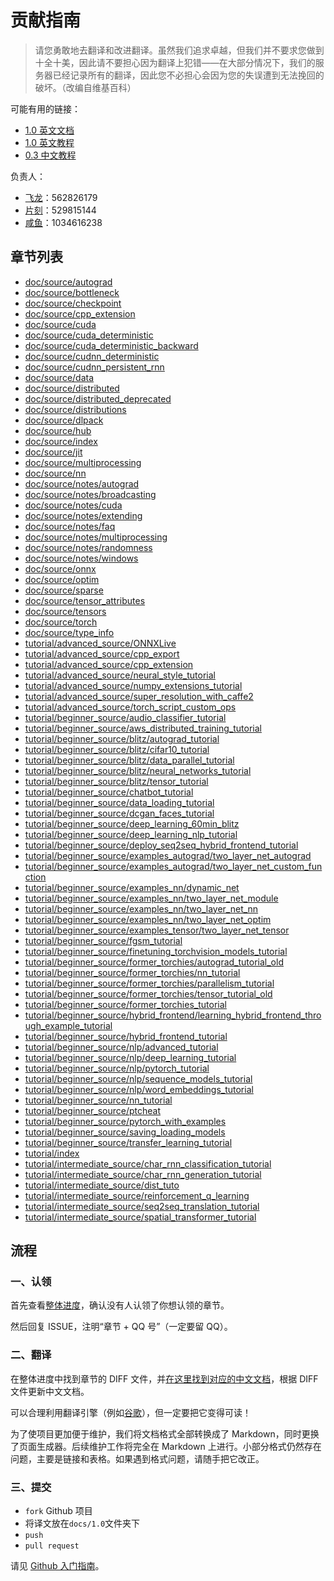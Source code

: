 # 贡献指南

> 请您勇敢地去翻译和改进翻译。虽然我们追求卓越，但我们并不要求您做到十全十美，因此请不要担心因为翻译上犯错——在大部分情况下，我们的服务器已经记录所有的翻译，因此您不必担心会因为您的失误遭到无法挽回的破坏。（改编自维基百科）

可能有用的链接：

+   [1.0 英文文档](https://pytorch.org/docs/)
+   [1.0 英文教程](https://pytorch.org/tutorials/)
+   [0.3 中文教程](https://pytorch.apachecn.org/#/docs/0.3/)

负责人：

+   [飞龙](https://github.com/wizardforcel)：562826179
+   [片刻](https://github.com/jiangzhonglian)：529815144
+   [咸鱼](https://github.com/)：1034616238

## 章节列表

+   [doc/source/autograd](https://github.com/apachecn/pytorch-doc-zh/blob/master/diff/0.3-1.0/doc%252fsource%252fautograd.diff)
+   [doc/source/bottleneck](https://github.com/apachecn/pytorch-doc-zh/blob/master/diff/0.3-1.0/doc%252fsource%252fbottleneck.diff)
+   [doc/source/checkpoint](https://github.com/apachecn/pytorch-doc-zh/blob/master/diff/0.3-1.0/doc%252fsource%252fcheckpoint.diff)
+   [doc/source/cpp_extension](https://github.com/apachecn/pytorch-doc-zh/blob/master/diff/0.3-1.0/doc%252fsource%252fcpp_extension.diff)
+   [doc/source/cuda](https://github.com/apachecn/pytorch-doc-zh/blob/master/diff/0.3-1.0/doc%252fsource%252fcuda.diff)
+   [doc/source/cuda_deterministic](https://github.com/apachecn/pytorch-doc-zh/blob/master/diff/0.3-1.0/doc%252fsource%252fcuda_deterministic.diff)
+   [doc/source/cuda_deterministic_backward](https://github.com/apachecn/pytorch-doc-zh/blob/master/diff/0.3-1.0/doc%252fsource%252fcuda_deterministic_backward.diff)
+   [doc/source/cudnn_deterministic](https://github.com/apachecn/pytorch-doc-zh/blob/master/diff/0.3-1.0/doc%252fsource%252fcudnn_deterministic.diff)
+   [doc/source/cudnn_persistent_rnn](https://github.com/apachecn/pytorch-doc-zh/blob/master/diff/0.3-1.0/doc%252fsource%252fcudnn_persistent_rnn.diff)
+   [doc/source/data](https://github.com/apachecn/pytorch-doc-zh/blob/master/diff/0.3-1.0/doc%252fsource%252fdata.diff)
+   [doc/source/distributed](https://github.com/apachecn/pytorch-doc-zh/blob/master/diff/0.3-1.0/doc%252fsource%252fdistributed.diff)
+   [doc/source/distributed_deprecated](https://github.com/apachecn/pytorch-doc-zh/blob/master/diff/0.3-1.0/doc%252fsource%252fdistributed_deprecated.diff)
+   [doc/source/distributions](https://github.com/apachecn/pytorch-doc-zh/blob/master/diff/0.3-1.0/doc%252fsource%252fdistributions.diff)
+   [doc/source/dlpack](https://github.com/apachecn/pytorch-doc-zh/blob/master/diff/0.3-1.0/doc%252fsource%252fdlpack.diff)
+   [doc/source/hub](https://github.com/apachecn/pytorch-doc-zh/blob/master/diff/0.3-1.0/doc%252fsource%252fhub.diff)
+   [doc/source/index](https://github.com/apachecn/pytorch-doc-zh/blob/master/diff/0.3-1.0/doc%252fsource%252findex.diff)
+   [doc/source/jit](https://github.com/apachecn/pytorch-doc-zh/blob/master/diff/0.3-1.0/doc%252fsource%252fjit.diff)
+   [doc/source/multiprocessing](https://github.com/apachecn/pytorch-doc-zh/blob/master/diff/0.3-1.0/doc%252fsource%252fmultiprocessing.diff)
+   [doc/source/nn](https://github.com/apachecn/pytorch-doc-zh/blob/master/diff/0.3-1.0/doc%252fsource%252fnn.diff)
+   [doc/source/notes/autograd](https://github.com/apachecn/pytorch-doc-zh/blob/master/diff/0.3-1.0/doc%252fsource%252fnotes%252fautograd.diff)
+   [doc/source/notes/broadcasting](https://github.com/apachecn/pytorch-doc-zh/blob/master/diff/0.3-1.0/doc%252fsource%252fnotes%252fbroadcasting.diff)
+   [doc/source/notes/cuda](https://github.com/apachecn/pytorch-doc-zh/blob/master/diff/0.3-1.0/doc%252fsource%252fnotes%252fcuda.diff)
+   [doc/source/notes/extending](https://github.com/apachecn/pytorch-doc-zh/blob/master/diff/0.3-1.0/doc%252fsource%252fnotes%252fextending.diff)
+   [doc/source/notes/faq](https://github.com/apachecn/pytorch-doc-zh/blob/master/diff/0.3-1.0/doc%252fsource%252fnotes%252ffaq.diff)
+   [doc/source/notes/multiprocessing](https://github.com/apachecn/pytorch-doc-zh/blob/master/diff/0.3-1.0/doc%252fsource%252fnotes%252fmultiprocessing.diff)
+   [doc/source/notes/randomness](https://github.com/apachecn/pytorch-doc-zh/blob/master/diff/0.3-1.0/doc%252fsource%252fnotes%252frandomness.diff)
+   [doc/source/notes/windows](https://github.com/apachecn/pytorch-doc-zh/blob/master/diff/0.3-1.0/doc%252fsource%252fnotes%252fwindows.diff)
+   [doc/source/onnx](https://github.com/apachecn/pytorch-doc-zh/blob/master/diff/0.3-1.0/doc%252fsource%252fonnx.diff)
+   [doc/source/optim](https://github.com/apachecn/pytorch-doc-zh/blob/master/diff/0.3-1.0/doc%252fsource%252foptim.diff)
+   [doc/source/sparse](https://github.com/apachecn/pytorch-doc-zh/blob/master/diff/0.3-1.0/doc%252fsource%252fsparse.diff)
+   [doc/source/tensor_attributes](https://github.com/apachecn/pytorch-doc-zh/blob/master/diff/0.3-1.0/doc%252fsource%252ftensor_attributes.diff)
+   [doc/source/tensors](https://github.com/apachecn/pytorch-doc-zh/blob/master/diff/0.3-1.0/doc%252fsource%252ftensors.diff)
+   [doc/source/torch](https://github.com/apachecn/pytorch-doc-zh/blob/master/diff/0.3-1.0/doc%252fsource%252ftorch.diff)
+   [doc/source/type_info](https://github.com/apachecn/pytorch-doc-zh/blob/master/diff/0.3-1.0/doc%252fsource%252ftype_info.diff)
+   [tutorial/advanced_source/ONNXLive](https://github.com/apachecn/pytorch-doc-zh/blob/master/diff/0.3-1.0/tutorial%252fadvanced_source%252fONNXLive.diff)
+   [tutorial/advanced_source/cpp_export](https://github.com/apachecn/pytorch-doc-zh/blob/master/diff/0.3-1.0/tutorial%252fadvanced_source%252fcpp_export.diff)
+   [tutorial/advanced_source/cpp_extension](https://github.com/apachecn/pytorch-doc-zh/blob/master/diff/0.3-1.0/tutorial%252fadvanced_source%252fcpp_extension.diff)
+   [tutorial/advanced_source/neural_style_tutorial](https://github.com/apachecn/pytorch-doc-zh/blob/master/diff/0.3-1.0/tutorial%252fadvanced_source%252fneural_style_tutorial.diff)
+   [tutorial/advanced_source/numpy_extensions_tutorial](https://github.com/apachecn/pytorch-doc-zh/blob/master/diff/0.3-1.0/tutorial%252fadvanced_source%252fnumpy_extensions_tutorial.diff)
+   [tutorial/advanced_source/super_resolution_with_caffe2](https://github.com/apachecn/pytorch-doc-zh/blob/master/diff/0.3-1.0/tutorial%252fadvanced_source%252fsuper_resolution_with_caffe2.diff)
+   [tutorial/advanced_source/torch_script_custom_ops](https://github.com/apachecn/pytorch-doc-zh/blob/master/diff/0.3-1.0/tutorial%252fadvanced_source%252ftorch_script_custom_ops.diff)
+   [tutorial/beginner_source/audio_classifier_tutorial](https://github.com/apachecn/pytorch-doc-zh/blob/master/diff/0.3-1.0/tutorial%252fbeginner_source%252faudio_classifier_tutorial.diff)
+   [tutorial/beginner_source/aws_distributed_training_tutorial](https://github.com/apachecn/pytorch-doc-zh/blob/master/diff/0.3-1.0/tutorial%252fbeginner_source%252faws_distributed_training_tutorial.diff)
+   [tutorial/beginner_source/blitz/autograd_tutorial](https://github.com/apachecn/pytorch-doc-zh/blob/master/diff/0.3-1.0/tutorial%252fbeginner_source%252fblitz%252fautograd_tutorial.diff)
+   [tutorial/beginner_source/blitz/cifar10_tutorial](https://github.com/apachecn/pytorch-doc-zh/blob/master/diff/0.3-1.0/tutorial%252fbeginner_source%252fblitz%252fcifar10_tutorial.diff)
+   [tutorial/beginner_source/blitz/data_parallel_tutorial](https://github.com/apachecn/pytorch-doc-zh/blob/master/diff/0.3-1.0/tutorial%252fbeginner_source%252fblitz%252fdata_parallel_tutorial.diff)
+   [tutorial/beginner_source/blitz/neural_networks_tutorial](https://github.com/apachecn/pytorch-doc-zh/blob/master/diff/0.3-1.0/tutorial%252fbeginner_source%252fblitz%252fneural_networks_tutorial.diff)
+   [tutorial/beginner_source/blitz/tensor_tutorial](https://github.com/apachecn/pytorch-doc-zh/blob/master/diff/0.3-1.0/tutorial%252fbeginner_source%252fblitz%252ftensor_tutorial.diff)
+   [tutorial/beginner_source/chatbot_tutorial](https://github.com/apachecn/pytorch-doc-zh/blob/master/diff/0.3-1.0/tutorial%252fbeginner_source%252fchatbot_tutorial.diff)
+   [tutorial/beginner_source/data_loading_tutorial](https://github.com/apachecn/pytorch-doc-zh/blob/master/diff/0.3-1.0/tutorial%252fbeginner_source%252fdata_loading_tutorial.diff)
+   [tutorial/beginner_source/dcgan_faces_tutorial](https://github.com/apachecn/pytorch-doc-zh/blob/master/diff/0.3-1.0/tutorial%252fbeginner_source%252fdcgan_faces_tutorial.diff)
+   [tutorial/beginner_source/deep_learning_60min_blitz](https://github.com/apachecn/pytorch-doc-zh/blob/master/diff/0.3-1.0/tutorial%252fbeginner_source%252fdeep_learning_60min_blitz.diff)
+   [tutorial/beginner_source/deep_learning_nlp_tutorial](https://github.com/apachecn/pytorch-doc-zh/blob/master/diff/0.3-1.0/tutorial%252fbeginner_source%252fdeep_learning_nlp_tutorial.diff)
+   [tutorial/beginner_source/deploy_seq2seq_hybrid_frontend_tutorial](https://github.com/apachecn/pytorch-doc-zh/blob/master/diff/0.3-1.0/tutorial%252fbeginner_source%252fdeploy_seq2seq_hybrid_frontend_tutorial.diff)
+   [tutorial/beginner_source/examples_autograd/two_layer_net_autograd](https://github.com/apachecn/pytorch-doc-zh/blob/master/diff/0.3-1.0/tutorial%252fbeginner_source%252fexamples_autograd%252ftwo_layer_net_autograd.diff)
+   [tutorial/beginner_source/examples_autograd/two_layer_net_custom_function](https://github.com/apachecn/pytorch-doc-zh/blob/master/diff/0.3-1.0/tutorial%252fbeginner_source%252fexamples_autograd%252ftwo_layer_net_custom_function.diff)
+   [tutorial/beginner_source/examples_nn/dynamic_net](https://github.com/apachecn/pytorch-doc-zh/blob/master/diff/0.3-1.0/tutorial%252fbeginner_source%252fexamples_nn%252fdynamic_net.diff)
+   [tutorial/beginner_source/examples_nn/two_layer_net_module](https://github.com/apachecn/pytorch-doc-zh/blob/master/diff/0.3-1.0/tutorial%252fbeginner_source%252fexamples_nn%252ftwo_layer_net_module.diff)
+   [tutorial/beginner_source/examples_nn/two_layer_net_nn](https://github.com/apachecn/pytorch-doc-zh/blob/master/diff/0.3-1.0/tutorial%252fbeginner_source%252fexamples_nn%252ftwo_layer_net_nn.diff)
+   [tutorial/beginner_source/examples_nn/two_layer_net_optim](https://github.com/apachecn/pytorch-doc-zh/blob/master/diff/0.3-1.0/tutorial%252fbeginner_source%252fexamples_nn%252ftwo_layer_net_optim.diff)
+   [tutorial/beginner_source/examples_tensor/two_layer_net_tensor](https://github.com/apachecn/pytorch-doc-zh/blob/master/diff/0.3-1.0/tutorial%252fbeginner_source%252fexamples_tensor%252ftwo_layer_net_tensor.diff)
+   [tutorial/beginner_source/fgsm_tutorial](https://github.com/apachecn/pytorch-doc-zh/blob/master/diff/0.3-1.0/tutorial%252fbeginner_source%252ffgsm_tutorial.diff)
+   [tutorial/beginner_source/finetuning_torchvision_models_tutorial](https://github.com/apachecn/pytorch-doc-zh/blob/master/diff/0.3-1.0/tutorial%252fbeginner_source%252ffinetuning_torchvision_models_tutorial.diff)
+   [tutorial/beginner_source/former_torchies/autograd_tutorial_old](https://github.com/apachecn/pytorch-doc-zh/blob/master/diff/0.3-1.0/tutorial%252fbeginner_source%252fformer_torchies%252fautograd_tutorial_old.diff)
+   [tutorial/beginner_source/former_torchies/nn_tutorial](https://github.com/apachecn/pytorch-doc-zh/blob/master/diff/0.3-1.0/tutorial%252fbeginner_source%252fformer_torchies%252fnn_tutorial.diff)
+   [tutorial/beginner_source/former_torchies/parallelism_tutorial](https://github.com/apachecn/pytorch-doc-zh/blob/master/diff/0.3-1.0/tutorial%252fbeginner_source%252fformer_torchies%252fparallelism_tutorial.diff)
+   [tutorial/beginner_source/former_torchies/tensor_tutorial_old](https://github.com/apachecn/pytorch-doc-zh/blob/master/diff/0.3-1.0/tutorial%252fbeginner_source%252fformer_torchies%252ftensor_tutorial_old.diff)
+   [tutorial/beginner_source/former_torchies_tutorial](https://github.com/apachecn/pytorch-doc-zh/blob/master/diff/0.3-1.0/tutorial%252fbeginner_source%252fformer_torchies_tutorial.diff)
+   [tutorial/beginner_source/hybrid_frontend/learning_hybrid_frontend_through_example_tutorial](https://github.com/apachecn/pytorch-doc-zh/blob/master/diff/0.3-1.0/tutorial%252fbeginner_source%252fhybrid_frontend%252flearning_hybrid_frontend_through_example_tutorial.diff)
+   [tutorial/beginner_source/hybrid_frontend_tutorial](https://github.com/apachecn/pytorch-doc-zh/blob/master/diff/0.3-1.0/tutorial%252fbeginner_source%252fhybrid_frontend_tutorial.diff)
+   [tutorial/beginner_source/nlp/advanced_tutorial](https://github.com/apachecn/pytorch-doc-zh/blob/master/diff/0.3-1.0/tutorial%252fbeginner_source%252fnlp%252fadvanced_tutorial.diff)
+   [tutorial/beginner_source/nlp/deep_learning_tutorial](https://github.com/apachecn/pytorch-doc-zh/blob/master/diff/0.3-1.0/tutorial%252fbeginner_source%252fnlp%252fdeep_learning_tutorial.diff)
+   [tutorial/beginner_source/nlp/pytorch_tutorial](https://github.com/apachecn/pytorch-doc-zh/blob/master/diff/0.3-1.0/tutorial%252fbeginner_source%252fnlp%252fpytorch_tutorial.diff)
+   [tutorial/beginner_source/nlp/sequence_models_tutorial](https://github.com/apachecn/pytorch-doc-zh/blob/master/diff/0.3-1.0/tutorial%252fbeginner_source%252fnlp%252fsequence_models_tutorial.diff)
+   [tutorial/beginner_source/nlp/word_embeddings_tutorial](https://github.com/apachecn/pytorch-doc-zh/blob/master/diff/0.3-1.0/tutorial%252fbeginner_source%252fnlp%252fword_embeddings_tutorial.diff)
+   [tutorial/beginner_source/nn_tutorial](https://github.com/apachecn/pytorch-doc-zh/blob/master/diff/0.3-1.0/tutorial%252fbeginner_source%252fnn_tutorial.diff)
+   [tutorial/beginner_source/ptcheat](https://github.com/apachecn/pytorch-doc-zh/blob/master/diff/0.3-1.0/tutorial%252fbeginner_source%252fptcheat.diff)
+   [tutorial/beginner_source/pytorch_with_examples](https://github.com/apachecn/pytorch-doc-zh/blob/master/diff/0.3-1.0/tutorial%252fbeginner_source%252fpytorch_with_examples.diff)
+   [tutorial/beginner_source/saving_loading_models](https://github.com/apachecn/pytorch-doc-zh/blob/master/diff/0.3-1.0/tutorial%252fbeginner_source%252fsaving_loading_models.diff)
+   [tutorial/beginner_source/transfer_learning_tutorial](https://github.com/apachecn/pytorch-doc-zh/blob/master/diff/0.3-1.0/tutorial%252fbeginner_source%252ftransfer_learning_tutorial.diff)
+   [tutorial/index](https://github.com/apachecn/pytorch-doc-zh/blob/master/diff/0.3-1.0/tutorial%252findex.diff)
+   [tutorial/intermediate_source/char_rnn_classification_tutorial](https://github.com/apachecn/pytorch-doc-zh/blob/master/diff/0.3-1.0/tutorial%252fintermediate_source%252fchar_rnn_classification_tutorial.diff)
+   [tutorial/intermediate_source/char_rnn_generation_tutorial](https://github.com/apachecn/pytorch-doc-zh/blob/master/diff/0.3-1.0/tutorial%252fintermediate_source%252fchar_rnn_generation_tutorial.diff)
+   [tutorial/intermediate_source/dist_tuto](https://github.com/apachecn/pytorch-doc-zh/blob/master/diff/0.3-1.0/tutorial%252fintermediate_source%252fdist_tuto.diff)
+   [tutorial/intermediate_source/reinforcement_q_learning](https://github.com/apachecn/pytorch-doc-zh/blob/master/diff/0.3-1.0/tutorial%252fintermediate_source%252freinforcement_q_learning.diff)
+   [tutorial/intermediate_source/seq2seq_translation_tutorial](https://github.com/apachecn/pytorch-doc-zh/blob/master/diff/0.3-1.0/tutorial%252fintermediate_source%252fseq2seq_translation_tutorial.diff)
+   [tutorial/intermediate_source/spatial_transformer_tutorial](https://github.com/apachecn/pytorch-doc-zh/blob/master/diff/0.3-1.0/tutorial%252fintermediate_source%252fspatial_transformer_tutorial.diff)

## 流程

### 一、认领

首先查看[整体进度](https://github.com/apachecn/pytorch-doc-zh/issues/274)，确认没有人认领了你想认领的章节。
 
然后回复 ISSUE，注明“章节 + QQ 号”（一定要留 QQ）。

### 二、翻译

在整体进度中找到章节的 DIFF 文件，并[在这里找到对应的中文文档](https://github.com/apachecn/pytorch-doc-zh/tree/master/docs/1.0)，根据 DIFF 文件更新中文文档。

可以合理利用翻译引擎（例如[谷歌](https://translate.google.cn/)），但一定要把它变得可读！

为了使项目更加便于维护，我们将文档格式全部转换成了 Markdown，同时更换了页面生成器。后续维护工作将完全在 Markdown 上进行。小部分格式仍然存在问题，主要是链接和表格。如果遇到格式问题，请随手把它改正。

### 三、提交

+   `fork` Github 项目
+   将译文放在`docs/1.0`文件夹下
+   `push`
+   `pull request`

请见 [Github 入门指南](https://github.com/apachecn/kaggle/blob/dev/docs/GitHub)。
